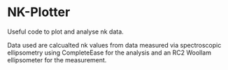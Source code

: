 # NK-Plotter
Useful code to plot and analyse nk data.

Data used are calcualted nk values from data measured via spectroscopic ellipsometry  using CompleteEase for the analysis and an RC2 Woollam ellipsometer for the measurement.
